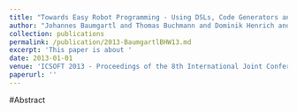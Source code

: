 ```yaml
---
title: "Towards Easy Robot Programming - Using DSLs, Code Generators and Software Product Lines"
author: "Johannes Baumgartl and Thomas Buchmann and Dominik Henrich and Bernhard Westfechtel"
collection: publications
permalink: /publication/2013-BaumgartlBHW13.md
excerpt: 'This paper is about '
date: 2013-01-01
venue: 'ICSOFT 2013 - Proceedings of the 8th International Joint Conference on Software Technologies, Reykjavk, Iceland, 29-31 July, 2013'
paperurl: ''
---
```


#Abstract
